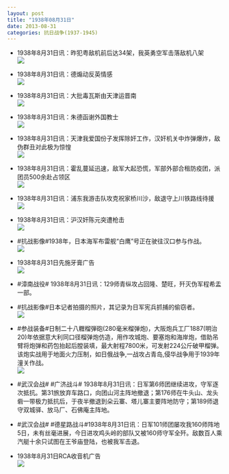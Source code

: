 ```yaml
---
layout: post
title: "1938年08月31日"
date: 2013-08-31
categories: 抗日战争(1937-1945)
---
```


<meta name="referrer" content="no-referrer" />

- 1938年8月31日讯：昨犯粤敌机前后达34架，我英勇空军击落敌机八架 <br/><img src="https://ww4.sinaimg.cn/large/aca367d8jw1e868tzcd9xj20c10ta0vf.jpg" />

- 1938年8月31日讯：德煽动反英情感 <br/><img src="https://ww1.sinaimg.cn/large/aca367d8jw1e8673n6v31j20er0d7q5d.jpg" />

- 1938年8月31日讯：大批毒瓦斯由天津运晋南 <br/><img src="https://ww4.sinaimg.cn/large/aca367d8jw1e865d8sr1pj20av06gdgg.jpg" />

- 1938年8月31日讯：朱德函谢外国教士 <br/><img src="https://ww3.sinaimg.cn/large/aca367d8jw1e863mu1lzbj207906smxh.jpg" />

- 1938年8月31日讯：天津我爱国份子发挥除奸工作，汉奸机关中炸弹爆炸，敌伪群丑对此极为惊惶 <br/><img src="https://ww1.sinaimg.cn/large/aca367d8jw1e861wcoissj20c10oq400.jpg" />

- 1938年8月31日讯：霍乱蔓延迅速，敌军大起恐慌，军部外部合租防疫团，派团员500余赴占领区 <br/><img src="https://ww3.sinaimg.cn/large/aca367d8jw1e8605z3cnlj20810ouwg4.jpg" />

- 1938年8月31日讯：浦东我游击队攻克祝家桥川沙，敌退守上川铁路线待援 <br/><img src="https://ww3.sinaimg.cn/large/aca367d8jw1e85yfca93hj20bk0q70ut.jpg" />

- 1938年8月31日讯：沪汉奸陈元突遭枪击 <br/><img src="https://ww1.sinaimg.cn/large/aca367d8jw1e85wozzzncj2089070mxl.jpg" />

- #抗战影像#1938年，日本海军布雷舰“白鹰”号正在驶往汉口参与作战。 <br/><img src="https://ww2.sinaimg.cn/large/aca367d8jw1e85uoshhm0j20p00dt76f.jpg" />

- 1938年8月31日先施牙膏广告 <br/><img src="https://ww2.sinaimg.cn/large/aca367d8jw1e85rhpcvolj20am0fxmyc.jpg" />

- #漳南战役# 1938年8月31日讯：129师青纵攻占回隆、楚旺，歼灭伪军程希盂一部。 

- #抗战影像#日本记者拍摄的照片，其记录为日军宪兵抓捕的偷窃者。 <br/><img src="https://ww4.sinaimg.cn/large/aca367d8jw1e85nqvsmsdj20jg0e2ju7.jpg" />

- #参战装备#日制二十八糎榴弾砲(280毫米榴弹炮)，大阪炮兵工厂1887(明治20)年依据意大利同口径榴弹炮仿造，用作攻城炮、要塞炮和海岸炮，借助吊臂将炮弹和药包抬起后膛装填，最大射程7800米，可发射224公斤破甲榴弹。该炮实战用于地面火力压制，如日俄战争,一战攻占青岛,侵华战争用于1939年潼关作战。 <br/><img src="https://ww4.sinaimg.cn/large/aca367d8jw1e85m0noo11j20c10v50uh.jpg" />

- #武汉会战# #广济战斗# 1938年8月31日讯：日军第6师团继续进攻，守军逐次抵抗。第31旅放弃车路口，向团山河主阵地撤退；第176师在牛头山、龙头砦一带极力抵抗后，于夜半撤退到朵云寨、塔儿寨主要阵地防守；第189师退守双城驿、放马厂、石佛庵主阵地。 

- #武汉会战# #德星路战斗#1938年8月31日讯：日军101师团屡攻我160师阵地5日，未有丝毫进展，今日进攻鸡头岭的部队又被160师守军全歼。敌数百人乘汽艇十余只试图在王爷庙登陆，也被我军击退。 

- 1938年8月31日RCA收音机广告 <br/><img src="https://ww1.sinaimg.cn/large/aca367d8jw1e85h38s3vwj204o0j3js0.jpg" />

